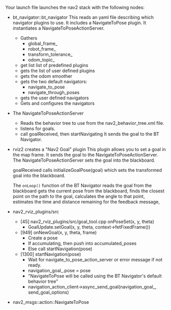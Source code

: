 Your launch file launches the nav2 stack with the following nodes:
* bt_navigator::bt_navigator
  This reads an yaml file describing which navigator plugins to use.
  It includes a NavigateToPose plugin.
  It instantiates a NavigateToPoseActionServer.
  * Gathers
    * global_frame_
    * robot_frame_
    * transform_tolerance_
    * odom_topic_
  * get list list of predefined plugins
  * gets the list of user defined plugins
  * gets the odom smoother
  * gets the two default navigators:
    * navigate_to_pose
    * navigate_through_poses
  * gets the user defined navigators
  * Gets and configures the navigators
* The NavigateToPoseActionServer
  * Reads the behavior tree to use from the nav2_behavior_tree.xml file.
  *  listens for goals.
  *  call goalReceived, then startNavigating
  It sends the goal to the BT Navigator.
* rviz2 creates a "Nav2 Goal" plugin
  This plugin allows you to set a goal in the map frame.
  It sends the goal to the NavigateToPoseActionServer.
  The NavigateToPoseActionServer sets the goal into the blackboard.

  goalReceived calls initializeGoalPose(goal) which sets the transformed goal into the blackboard.

  The `onLoop()` function of the BT Navigator reads the goal from the blackboard
  gets the current pose from the blackboard,
  finds the closest point on the path to the goal,
  calculates the angle to that point, estimates the time and distance remaining for the feedback message,
* nav2_rviz_plugins/src 
  * [45] nav2_rviz_plugins/src/goal_tool.cpp onPoseSet(x, y, theta)
    * GoalUpdate.setGoal(x, y, theta, context->fetFixedFrame())
  * [949] onNewGoal(x, y, theta, frame)
    * Create a pose
    * If accumulating, then push into accumulated_poses
    * Else call startNavigation(pose)
  * [1300] startNavigation(pose)
    * Wait for navigate_to_pose_action_server or error message if not ready.
    * navigation_goal_.pose = pose
    * "NavigateToPose will be called using the BT Navigator's default behavior tree"
    * navigation_action_client->async_send_goal(navigation_goal_, send_goal_options)
* nav2_msgs::action::NavigateToPose